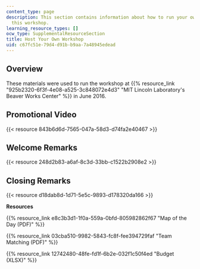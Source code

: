 ```yaml
---
content_type: page
description: This section contains information about how to run your own version of
  this workshop.
learning_resource_types: []
ocw_type: SupplementalResourceSection
title: Host Your Own Workshop
uid: c67fc51e-79d4-d91b-b9aa-7a48945edead
---
```


Overview
--------

These materials were used to run the workshop at {{% resource_link "925b2320-6f3f-4e08-a525-3c848072e4d3" "MIT Lincoln Laboratory's Beaver Works Center" %}} in June 2016.

Promotional Video
-----------------

{{< resource 843b6d6d-7565-047a-58d3-d74fa2e40467 >}}

Welcome Remarks
---------------

{{< resource 248d2b83-a6af-8c3d-33bb-c1522b2908e2 >}}

Closing Remarks
---------------

{{< resource d18dab8d-1d71-5e5c-9893-d178320da166 >}}

**Resources**

{{% resource_link e8c3b3d1-1f0a-559a-0bfd-805982862f67 "Map of the Day (PDF)" %}}

{{% resource_link 03cba510-9982-5843-fc8f-fee394729faf "Team Matching (PDF)" %}}

{{% resource_link 12742480-48fe-fd1f-6b2e-032f1c50f4ed "Budget (XLSX)" %}}